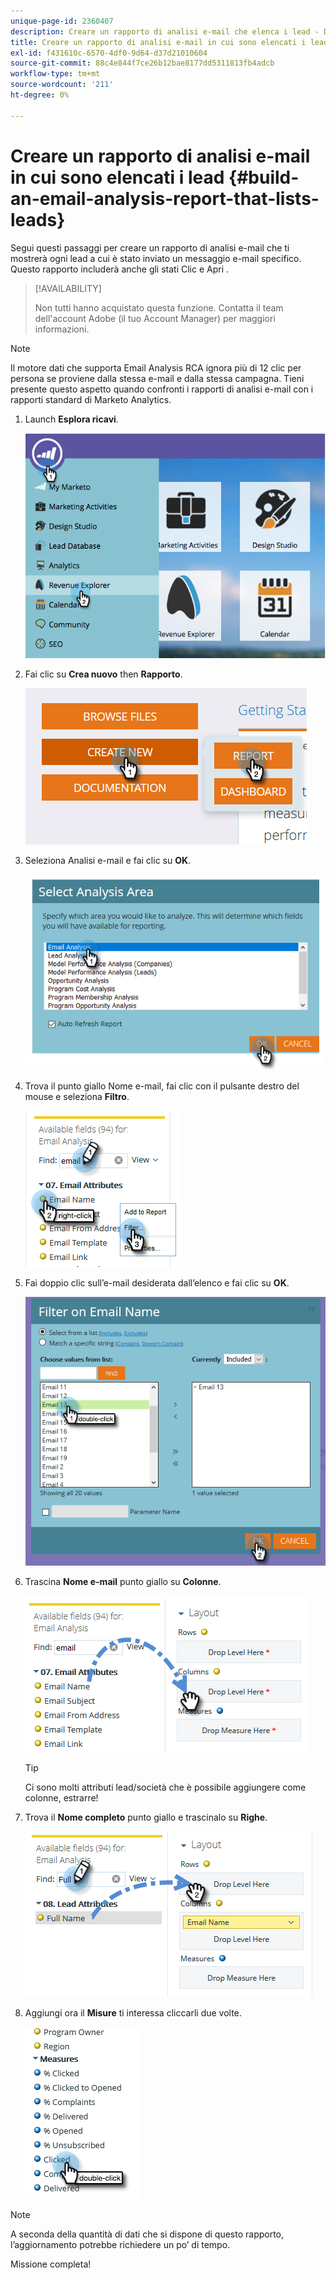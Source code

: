 ```yaml
---
unique-page-id: 2360407
description: Creare un rapporto di analisi e-mail che elenca i lead - Documenti Marketo - Documentazione del prodotto
title: Creare un rapporto di analisi e-mail in cui sono elencati i lead
exl-id: f431610c-6570-4df0-9d64-d37d21010604
source-git-commit: 88c4e844f7ce26b12bae8177dd5311813fb4adcb
workflow-type: tm+mt
source-wordcount: '211'
ht-degree: 0%

---
```


# Creare un rapporto di analisi e-mail in cui sono elencati i lead {#build-an-email-analysis-report-that-lists-leads}

Segui questi passaggi per creare un rapporto di analisi e-mail che ti mostrerà ogni lead a cui è stato inviato un messaggio e-mail specifico. Questo rapporto includerà anche gli stati Clic e Apri .

>[!AVAILABILITY]
>
>Non tutti hanno acquistato questa funzione. Contatta il team dell&#39;account Adobe (il tuo Account Manager) per maggiori informazioni.

>[!NOTE]
>
>Il motore dati che supporta Email Analysis RCA ignora più di 12 clic per persona se proviene dalla stessa e-mail e dalla stessa campagna. Tieni presente questo aspetto quando confronti i rapporti di analisi e-mail con i rapporti standard di Marketo Analytics.

1. Launch **Esplora ricavi**.

   ![](assets/report-that-lists-leads-1.png)

1. Fai clic su **Crea nuovo** then **Rapporto**.

   ![](assets/report-that-lists-leads-2.png)

1. Seleziona Analisi e-mail e fai clic su **OK**.

   ![](assets/report-that-lists-leads-3.png)

1. Trova il punto giallo Nome e-mail, fai clic con il pulsante destro del mouse e seleziona **Filtro**.

   ![](assets/report-that-lists-leads-4.png)

1. Fai doppio clic sull’e-mail desiderata dall’elenco e fai clic su **OK**.

   ![](assets/report-that-lists-leads-5.png)

1. Trascina **Nome e-mail** punto giallo su **Colonne**.

   ![](assets/report-that-lists-leads-6.png)

   >[!TIP]
   >
   >Ci sono molti attributi lead/società che è possibile aggiungere come colonne, estrarre!

1. Trova il **Nome completo** punto giallo e trascinalo su **Righe**.

   ![](assets/report-that-lists-leads-7.png)

1. Aggiungi ora il **Misure** ti interessa cliccarli due volte.

   ![](assets/report-that-lists-leads-8.png)

>[!NOTE]
>
>A seconda della quantità di dati che si dispone di questo rapporto, l’aggiornamento potrebbe richiedere un po’ di tempo.

Missione completa!
